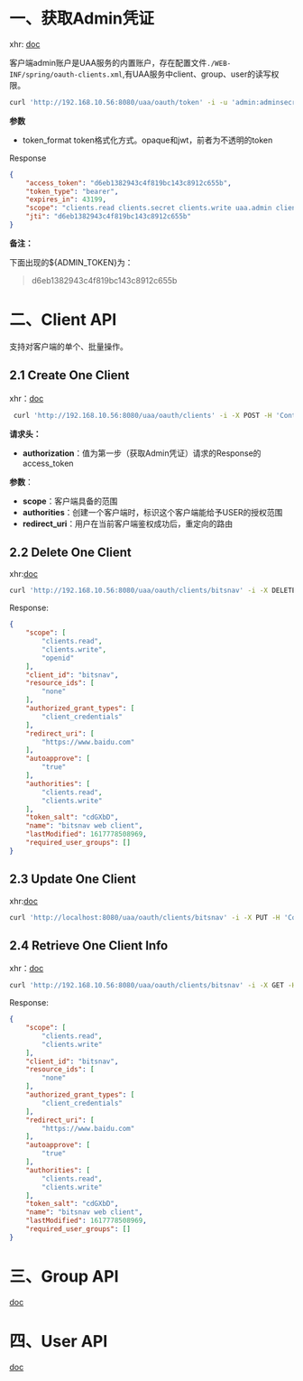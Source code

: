# 一、获取Admin凭证

xhr: [doc](https://docs.cloudfoundry.org/api/uaa/version/75.0.0/index.html#with-authorization)

客户端admin账户是UAA服务的内置账户，存在配置文件`./WEB-INF/spring/oauth-clients.xml`,有UAA服务中client、group、user的读写权限。

```bash
curl 'http://192.168.10.56:8080/uaa/oauth/token' -i -u 'admin:adminsecret' -X POST -H 'Content-Type: application/x-www-form-urlencoded' -H 'Accept: application/json' -d 'grant_type=client_credentials&token_format=opaque'
```

**参数**

* token_format token格式化方式。opaque和jwt，前者为不透明的token

Response

```json
{
    "access_token": "d6eb1382943c4f819bc143c8912c655b",
    "token_type": "bearer",
    "expires_in": 43199,
    "scope": "clients.read clients.secret clients.write uaa.admin clients.admin scim.write scim.read",
    "jti": "d6eb1382943c4f819bc143c8912c655b"
}
```



**备注：**

下面出现的${ADMIN_TOKEN}为：

> d6eb1382943c4f819bc143c8912c655b



# 二、Client API

支持对客户端的单个、批量操作。

## 2.1 Create One Client

xhr：[doc](https://docs.cloudfoundry.org/api/uaa/version/75.0.0/index.html#create-6)

```bash
 curl 'http://192.168.10.56:8080/uaa/oauth/clients' -i -X POST -H 'Content-Type: application/json' -H 'Authorization: Bearer ${ADMIN_TOKEN}' -H 'Accept: application/json' -d '{ "scope" : [ "clients.read", "clients.write", "openid", "profile", "resource.read", "resource.write" ], "client_id" : "bitsnav", "client_secret" : "secret", "resource_ids" : [ ], "authorized_grant_types" : [ "client_credentials" ], "authorities" : [ "clients.read", "clients.write", "openid", "profile","resource.read", "resource.write" ], "token_salt" : "cdGXbD", "autoapprove" : true, "name" : "bitsnav web client" }'
```

**请求头：**

* **authorization**：值为第一步（获取Admin凭证）请求的Response的access_token

**参数**：

* **scope**：客户端具备的范围
* **authorities**：创建一个客户端时，标识这个客户端能给予USER的授权范围
* **redirect_uri**：用户在当前客户端鉴权成功后，重定向的路由



## 2.2 Delete One Client

xhr:[doc](https://docs.cloudfoundry.org/api/uaa/version/75.0.0/index.html#delete-6)

```bash
curl 'http://192.168.10.56:8080/uaa/oauth/clients/bitsnav' -i -X DELETE -H 'Authorization: Bearer ${ADMIN_TOKEN}' -H 'Accept: application/json'
```

Response:

```json
{
    "scope": [
        "clients.read",
        "clients.write",
      	"openid"
    ],
    "client_id": "bitsnav",
    "resource_ids": [
        "none"
    ],
    "authorized_grant_types": [
        "client_credentials"
    ],
    "redirect_uri": [
        "https://www.baidu.com"
    ],
    "autoapprove": [
        "true"
    ],
    "authorities": [
        "clients.read",
        "clients.write"
    ],
    "token_salt": "cdGXbD",
    "name": "bitsnav web client",
    "lastModified": 1617778508969,
    "required_user_groups": []
}
```



## 2.3 Update One Client

xhr:[doc](https://docs.cloudfoundry.org/api/uaa/version/75.0.0/index.html#update-6)

```bash
curl 'http://localhost:8080/uaa/oauth/clients/bitsnav' -i -X PUT -H 'Content-Type: application/json' -H 'Authorization: Bearer ${ADMIN_TOKEN}' -H 'Accept: application/json' -d '{"client_id": "bitsnav", "scope" : [ "swl.test" ] }'
```



## 2.4 Retrieve One Client Info

xhr：[doc](https://docs.cloudfoundry.org/api/uaa/version/75.0.0/index.html#retrieve-3)

```bash
curl 'http://192.168.10.56:8080/uaa/oauth/clients/bitsnav' -i -X GET -H 'Authorization: Bearer ${ADMIN_TOKEN}' -H 'Accept: application/json'
```

Response:

```json
{
    "scope": [
        "clients.read",
        "clients.write"
    ],
    "client_id": "bitsnav",
    "resource_ids": [
        "none"
    ],
    "authorized_grant_types": [
        "client_credentials"
    ],
    "redirect_uri": [
        "https://www.baidu.com"
    ],
    "autoapprove": [
        "true"
    ],
    "authorities": [
        "clients.read",
        "clients.write"
    ],
    "token_salt": "cdGXbD",
    "name": "bitsnav web client",
    "lastModified": 1617778508969,
    "required_user_groups": []
}
```

# 三、Group API

[doc](https://docs.cloudfoundry.org/api/uaa/version/75.0.0/index.html#groups)

# 四、User API

[doc](https://docs.cloudfoundry.org/api/uaa/version/75.0.0/index.html#users)


